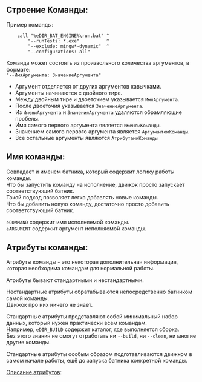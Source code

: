 ﻿
Строение Команды:
-----------------

Пример команды:  

```
    call "%eDIR_BAT_ENGINE%\run.bat" ^
        "--runTests: *.exe"          ^
        "--exclude: mingw*-dynamic"  ^
        "--configurations: all"
```

Команда может состоять из произвольного количества аргументов, в формате:  
`"--ИмяАргумента: ЗначениеАргумента"`

- Аргумент отделяется от других аргументов кавычками.  
- Аргументы начинаются с двойного тире.  
- Между двойным тире и двоеточием указывается `ИмяАргумента`.  
- После двоеточия указывается `ЗначениеАргумента`.  
- Из `ИмениАргумента` и `ЗначенияАргумента` удаляются обрамляющие пробелы.  
- Имя самого первого аргумента является `ИменемКоманды`.  
- Значением самого первого аргумента является `АргументомКоманды`.  
- Все остальные аргументы являются `АтрибутамиКоманды`

Имя команды:
------------

Совпадает и именем батника, который содержит логику работы команды.  
Что бы запустить команду на исполнение, движок просто запускает соответствующий батник.  
Такой подход позволяет легко добавлять новые команды.  
Что бы добавить новую команду, достаточно просто добавить соответствующий батник.  

`eCOMMAND` содержит имя исполняемой команды.  
`eARGUMENT` содержит аргумент исполняемой команды.  

Атрибуты команды:
-----------------

Атрибуты команды - это некоторая дополнительная информация, 
которая необходима командам для нормальной работы.  

Атрибуты бывают стандартными и нестандартными.  

Нестандартные атрибуты обратабываются непосредственно батником самой команды.  
Движок про них ничего не знает.  

Стандартные атрибуты представляют собой минимальный набор данных, 
который нужен практически всем командам.  
Например, `eDIR_BUILD` содержит каталог, где выполняется сборка.  
Без этого знания не смогут отработать ни `--build`, ни `--clean`, 
ни многие другие команды.  

Стандартные атрибуты особым образом подготавливаются движком в самом начале работы,
ещё до запуска  батника конкретной команды.  

[Описание атрибутов](004-cmd-attrib.md):


